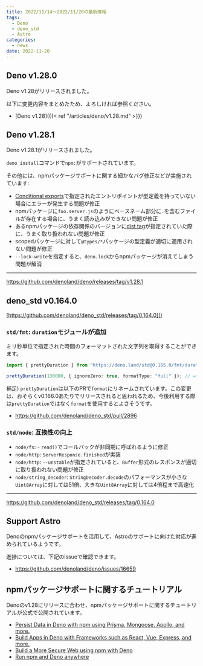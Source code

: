 ```yaml
---
title: 2022/11/14〜2022/11/20の最新情報
tags:
  - Deno
  - deno_std
  - Astro
categories:
  - news
date: 2022-11-20
---
```


## Deno v1.28.0

Deno v1.28がリリースされました。

以下に変更内容をまとめたため、よろしければ参照ください。

- [Deno v1.28]({{< ref "/articles/deno/v1.28.md" >}})

## Deno v1.28.1

Deno v1.28.1がリリースされました。

`deno install`コマンドで`npm:`がサポートされています。

その他には、npmパッケージサポートに関する細かなバグ修正などが実施されています:

- [Conditional exports](https://nodejs.org/docs/latest-v18.x/api/packages.html#conditional-exports)で指定されたエントリポイントが型定義を持っていない場合にエラーが発生する問題が修正
- npmパッケージに`foo.server.js`のようにベースネーム部分に`.`を含むファイルが存在する場合に、うまく読み込みができない問題が修正
- あるnpmパッケージの依存関係のバージョンに[dist tag](https://docs.npmjs.com/cli/v9/commands/npm-dist-tag)が指定されていた際に、うまく取り扱われない問題が修正
- scopedパッケージに対して`@types/*`パッケージの型定義が適切に適用されない問題が修正
- `--lock-write`を指定すると、`deno.lock`からnpmパッケージが消えてしまう問題が解消

---

https://github.com/denoland/deno/releases/tag/v1.28.1

## deno_std v0.164.0

[https://github.com/denoland/deno_std/releases/tag/0.164.0]()

### `std/fmt`: `duration`モジュールが追加

ミリ秒単位で指定された時間のフォーマットされた文字列を取得することができます。

```typescript
import { prettyDuration } from "https://deno.land/std@0.165.0/fmt/duration.ts";

prettyDuration(130000, { ignoreZero: true, formatType: "full" }); // => "2 minutes, 10 seconds"
```

補足) `prettyDuration`は以下のPRで`format`にリネームされています。この変更は、おそらくv0.166.0あたりでリリースされると思われるため、今後利用する際は`prettyDuration`ではなく`format`を使用するとよさそうです。

* https://github.com/denoland/deno_std/pull/2896

### `std/node`: 互換性の向上

- `node/fs`: - `read()`でコールバックが非同期に呼ばれるように修正
- `node/http`: `ServerResponse.finished`が実装
- `node/http`: `--unstable`が指定されていると、`Buffer`形式のレスポンスが適切に取り扱われない問題が修正
- `node/string_decoder`: `StringDecoder.decode`のパフォーマンスが小さな`Uint8Array`に対しては51倍、大きな`Uint8Array`に対しては4倍程まで高速化

---

https://github.com/denoland/deno_std/releases/tag/0.164.0

## Support Astro

Denoのnpmパッケージサポートを活用して、Astroのサポートに向けた対応が進められているようです。

進捗については、下記のissueで確認できます。

* https://github.com/denoland/deno/issues/16659

## npmパッケージサポートに関するチュートリアル

Denoのv1.28にリリースに合わせ、npmパッケージサポートに関するチュートリアルが公式で公開されています。

- [Persist Data in Deno with npm using Prisma, Mongoose, Apollo, and more.](https://deno.com/blog/persistent-data-npm)
- [Build Apps in Deno with Frameworks such as React, Vue, Express, and more.](https://deno.com/blog/frameworks-with-npm)
- [Build a More Secure Web using npm with Deno](https://deno.com/blog/a-more-secure-npm)
- [Run npm and Deno anywhere](https://deno.com/blog/npm-and-deno-anywhere)
